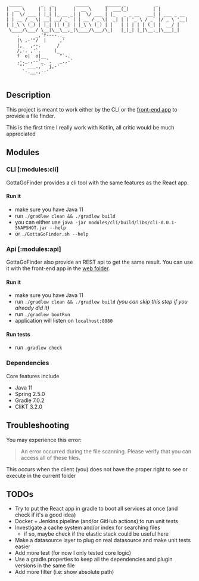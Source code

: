 ```
 _____       _   _        _____      ______ _           _           
|  __ \     | | | |      |  __ \     |  ___(_)         | |          
| |  \/ ___ | |_| |_ __ _| |  \/ ___ | |_   _ _ __   __| | ___ _ __ 
| | __ / _ \| __| __/ _` | | __ / _ \|  _| | | '_ \ / _` |/ _ \ '__|
| |_\ \ (_) | |_| || (_| | |_\ \ (_) | |   | | | | | (_| |  __/ |   
 \____/\___/ \__|\__\__,_|\____/\___/\_|   |_|_| |_|\__,_|\___|_|  
    .      _,'f----.._
    |\ ,-'"/  |     ,'
    |,_  ,--.      /    
    /,-. ,'`.     (_
    f  o|  o|__     "`-.
    ,-._.,--'_ `.   _.,-`
    `"' ___.,'` j,-'
      `-.__.,--'
   
```

## Description

This project is meant to work either by the CLI or
the [front-end app](https://github.com/Damyyr/GottaGoFinder/tree/main/web)
to provide a file finder.

This is the first time I really work with Kotlin, all critic would be much appreciated

## Modules

### CLI [:modules:cli]

GottaGoFinder provides a cli tool with the same features as the React app.

#### Run it

- make sure you have Java 11
- run `./gradlew clean && ./gradlew build`
- you can either use `java -jar modules/cli/build/libs/cli-0.0.1-SNAPSHOT.jar --help`
- or `./GottaGoFinder.sh --help`

### Api [:modules:api]

GottaGoFinder also provide an REST api to get the same result. You can use it with the front-end app
in the [web folder](https://github.com/Damyyr/GottaGoFinder/tree/main/web).

#### Run it

- make sure you have Java 11
- run `./gradlew clean && ./gradlew build` *(you can skip this step if you already did it)*
- run `./gradlew bootRun`
- application will listen on `localhost:8080`

#### Run tests

- run `.gradlew check`

### Dependencies

Core features include

- Java 11
- Spring 2.5.0
- Gradle 7.0.2
- CliKT 3.2.0

## Troubleshooting

You may experience this error:
> An error occurred during the file scanning. Please verify that you can access all of these files.

This occurs when the client (you) does not have the proper right to see or execute in the current folder

## TODOs

- Try to put the React app in gradle to boot all services at once (and check if it's a good idea)
- Docker + Jenkins pipeline (and/or GitHub actions) to run unit tests
- Investigate a cache system and/or index for searching files
    - if so, maybe check if the elastic stack could be useful here
- Make a datasource layer to plug on real datasource and make unit tests easier
- Add more test (for now I only tested core logic)
- Use a gradle.properties to keep all the dependencies and plugin versions in the same file
- Add more filter (i.e: show absolute path)
